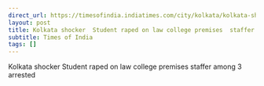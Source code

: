 ```yaml
---
direct_url: https://timesofindia.indiatimes.com/city/kolkata/kolkata-shocker-student-raped-inside-law-college-three-held-including-staffer/articleshow/122107430.cms
layout: post
title: Kolkata shocker  Student raped on law college premises  staffer among 3 arrested
subtitle: Times of India
tags: []
---
```


Kolkata shocker  Student raped on law college premises  staffer among 3 arrested
